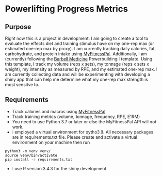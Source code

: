 # Powerlifting Progress Metrics

## Purpose
Right now this is a project in development. I am going to create a tool to evaluate the effects diet and training stimulus have on my one-rep max (or estimated one-rep max by proxy). I am currently tracking daily calories, fat, carbohydrate, and protein intake using [MyFitnessPal](https://www.myfitnesspal.com/). Additionally, I am (currently) following the [Barbell Medicine](https://www.barbellmedicine.com/) Powerbuilding I template. Using this template, I track my volume (reps x sets), my tonnage (reps x sets x weight), my intensity as measured by RPE, and my estimated one-rep max. I am currently collecting data and will be experimenting with developing a shiny app that can help me determine what my one-rep max strength is most sensitve to. 

## Requirements
+ Track calories and macros using [MyFitnessPal](https://www.myfitnesspal.com/)
+ Track training metrics (volume, tonnage, frequency, RPE, E1RM)
+ You need to use Python 3.7 or later or else the MyFitnessPal
API will not work.
+ I employed a virtual environment for pytho3.8. All necessary packages are in requirements.txt file. Please create and activate a virtual environment on your machine then run 
```shell
python3 -m venv venv/
source venv/bin/activate
pip install -r requirements.txt
```
+ I use R version 3.4.3 for the shiny development
